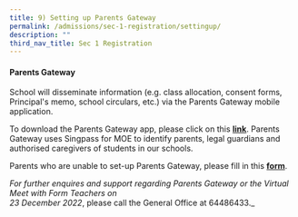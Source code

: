 ```yaml
---
title: 9) Setting up Parents Gateway
permalink: /admissions/sec-1-registration/settingup/
description: ""
third_nav_title: Sec 1 Registration
---
```

#### Parents Gateway

School will disseminate information (e.g. class allocation, consent forms, Principal's memo, school circulars, etc.) via the Parents Gateway mobile application.

To download the Parents Gateway app, please click on this **[link](https://pg.moe.edu.sg/)**. Parents Gateway uses Singpass for MOE to identify parents, legal guardians and authorised caregivers of students in our schools.

Parents who are unable to set-up Parents Gateway, please fill in this&nbsp;**[form](https://go.gov.sg/welcome-to-kc-2023)**.

_For further enquires and support regarding Parents Gateway or the Virtual Meet with Form Teachers on_&nbsp;<br>
_23 December 2022_, please call the General Office at 64486433._